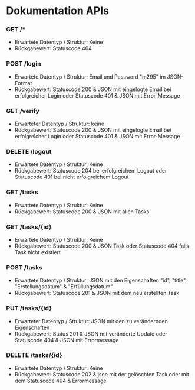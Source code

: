 # Dokumentation APIs

### GET /*
* Erwartete Datentyp / Struktur: Keine
* Rückgabewert: Statuscode 404

### POST /login
* Erwartete Datentyp / Struktur: Email und Password "m295" im JSON-Format
* Rückgabewert: Statuscode 200 & JSON mit eingelogte Email bei erfolgreicher Login oder Statuscode 401 & JSON mit Error-Message

### GET /verify
* Erwarteter Datentyp / Struktur: keine
* Rückgabewert: Statuscode 200 & JSON mit eingelogte Email bei erfolgreicher Login oder Statuscode 401 & JSON mit Error-Message

### DELETE /logout
* Erwartete Datentyp / Struktur: Keine
* Rückgabewert: Statuscode 204 bei erfolgreichem Logout oder Statuscode 401 bei nicht erfolgreichem Logout

### GET /tasks
* Erwartete Datentyp / Struktur: Keine
* Rückgabewert: Statuscode 200 & JSON mit allen Tasks

### GET /tasks/{id}
* Erwartete Datentyp / Struktur: Keine
* Rückgabewert: Statuscode 200 & JSON Task oder Statuscode 404 falls Task nicht existiert

### POST /tasks
* Erwartete Datentyp / Struktur: JSON mit den Eigenschaften "id", "title", "Erstellungsdatum" & "Erfüllungsdatum"
* Rückgabewert: Statuscode 201 & JSON mit dem neu erstellten Task

### PUT /tasks/{id}
* Erwarteter Datentyp / Struktur: JSON mit den zu verändernden Eigenschaften
* Rückgabewert: Status 201 & JSON mit veränderte Update oder Statuscode 404 & JSON mit Errormessage

### DELETE /tasks/{id}
* Erwartete Datentyp / Struktur: Keine
* Rückgabewert: Statuscode 202 & json mit der gelöschten Task oder mit dem Statuscode 404 & Errormessage
